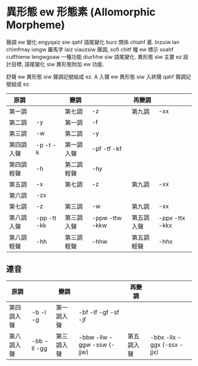 # 異形態 ew 形態素 (Allomorphic Morpheme)

聲調 ew 變化 engyqaiz siw qahf 語尾變化 burz 關係 chiahf 着. Inzuiw lan chimfmay iongw 羅馬字 laiz viauzsiw 聲調, sofi chitf 種 ew 標示 soahf cutfhienw lengwgoaw 一種功能 diurhhw siw 語尾變化. 異形態 siw 主要 ez 設計目標, 語尾變化 siw 異形態附加 ew 功能.

舒聲 ew 異形態 siw 聲調記號組成 ez. A 入聲 ew 異形態 siw 入終聲 qahf 聲調記號組成 ez.

| 原調 | | 變調 | | 再變調 | |
| --- | --- | --- | --- | --- | --- |
| 第一調 || 第七調 | -z | 第九調 | -xx |
| 第二調 | -y | 第一調 | -f | | |
| 第三調 | -w | 第二調 | -y | | |
| 第四調入聲 | -p -t -k | 第一調入聲 | -pf -tf -kf | | |
| 第四調輕聲 | -h | 第二調輕聲 | -hy | | |
| 第五調 | -x | 第七調 | -z | 第九調 | -xx |
| 第六調 | -zx | | | | |
| 第七調 | -z | 第三調 | -w | 第九調 | -xx |
| 第八調入聲 | -pp -tt -kk | 第三調入聲 | -ppw -ttw -kkw | 第五調入聲 | -ppx -ttx -kkx |
| 第八調輕聲 | -hh | 第三調輕聲 | -hhw | 第五調輕聲 | -hhx |

## 連音

| 原調 | | 變調 | | 再變調 | |
| --- | --- | --- | --- | --- | --- |
| 第四調入聲 | -b -l -g | 第一調入聲 | -bf -lf -gf -sf -jf | | |
| 第八調入聲 | -bb -ll -gg | 第三調入聲 | -bbw -llw -ggw -ssw (-jjw) | 第五調入聲 | -bbx -llx -ggx (-ssx -jjx) |
